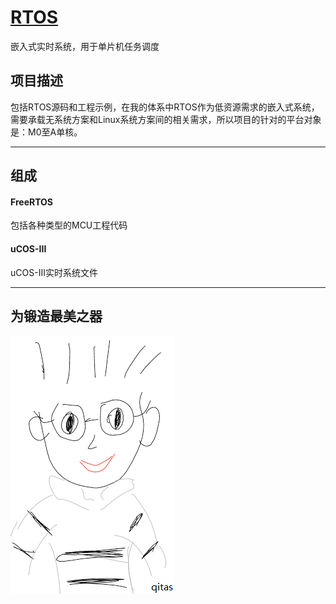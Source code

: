 ﻿# [RTOS](https://github.com/Qitas/RTOS) 

嵌入式实时系统，用于单片机任务调度

## 项目描述

包括RTOS源码和工程示例，在我的体系中RTOS作为低资源需求的嵌入式系统，需要承载无系统方案和Linux系统方案间的相关需求，所以项目的针对的平台对象是：M0至A单核。

---

## 组成

####  FreeRTOS

包括各种类型的MCU工程代码

####  uCOS-III

uCOS-III实时系统文件

---
## 为锻造最美之器

[![sites](qitas/qitas.png)](http://www.qitas.cn)
